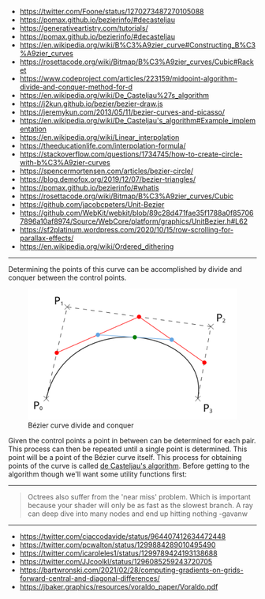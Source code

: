 - <https://twitter.com/Foone/status/1270273487270105088>
- <https://pomax.github.io/bezierinfo/#decasteljau>
- <https://generativeartistry.com/tutorials/>
- <https://pomax.github.io/bezierinfo/#decasteljau>
- <https://en.wikipedia.org/wiki/B%C3%A9zier_curve#Constructing_B%C3%A9zier_curves>
- <https://rosettacode.org/wiki/Bitmap/B%C3%A9zier_curves/Cubic#Racket>
- <https://www.codeproject.com/articles/223159/midpoint-algorithm-divide-and-conquer-method-for-d>
- <https://en.wikipedia.org/wiki/De_Casteljau%27s_algorithm>
- <https://j2kun.github.io/bezier/bezier-draw.js>
- <https://jeremykun.com/2013/05/11/bezier-curves-and-picasso/>
- <https://en.wikipedia.org/wiki/De_Casteljau's_algorithm#Example_implementation>
- <https://en.wikipedia.org/wiki/Linear_interpolation>
- <https://theeducationlife.com/interpolation-formula/>
- <https://stackoverflow.com/questions/1734745/how-to-create-circle-with-b%C3%A9zier-curves>
- <https://spencermortensen.com/articles/bezier-circle/>
- <https://blog.demofox.org/2019/12/07/bezier-triangles/>
- <https://pomax.github.io/bezierinfo/#whatis>
- <https://rosettacode.org/wiki/Bitmap/B%C3%A9zier_curves/Cubic>
- <https://github.com/jacobcpeters/Unit-Bezier>
- <https://github.com/WebKit/webkit/blob/89c28d471fae35f1788a0f857067896a10af8974/Source/WebCore/platform/graphics/UnitBezier.h#L62>
- <https://sf2platinum.wordpress.com/2020/10/15/row-scrolling-for-parallax-effects/>
- <https://en.wikipedia.org/wiki/Ordered_dithering>

---

Determining the points of this curve can be accomplished by divide and conquer between the control points.

<figure>
    <img src="/media-library/graphics-programming/bezier-curve-midpoint.svg" alt="Bézier curve midpoints">
    <figcaption>Bézier curve divide and conquer</figcaption>
</figure>

Given the control points a point in between can be determined for each pair. This process can then be repeated until
a single point is determined. This point will be a point of the Bézier curve itself. This process for obtaining points
of the curve is called [de Casteljau's algorithm](https://en.wikipedia.org/wiki/De_Casteljau's_algorithm). Before
getting to the algorithm though we'll want some utility functions first:

---

> Octrees also suffer from the 'near miss' problem. Which is important because your shader
> will only be as fast as the slowest branch. A ray can deep dive into many nodes and end up hitting nothing
> -gavanw
---

- <https://twitter.com/ciaccodavide/status/964407412634472448>
- <https://twitter.com/pcwalton/status/1299884289010495490>
- <https://twitter.com/icaroleles1/status/1299789424193138688>
- <https://twitter.com/JJcoolkl/status/1296085259243720705>
- <https://bartwronski.com/2021/02/28/computing-gradients-on-grids-forward-central-and-diagonal-differences/>
- <https://jbaker.graphics/resources/voraldo_paper/Voraldo.pdf>